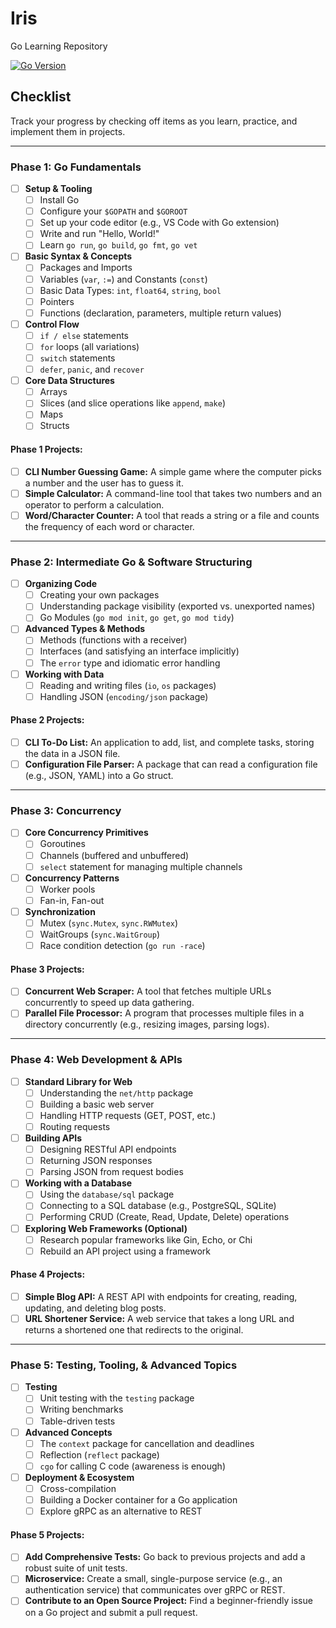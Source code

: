 # Iris
Go Learning Repository

[![Go Version](https://img.shields.io/badge/go-1.25%2B-blue.svg)](https://go.dev/doc/install/)

## Checklist
Track your progress by checking off items as you learn, practice, and implement them in projects.

---

### **Phase 1: Go Fundamentals**

*   [ ] **Setup & Tooling**
    *   [ ] Install Go
    *   [ ] Configure your `$GOPATH` and `$GOROOT`
    *   [ ] Set up your code editor (e.g., VS Code with Go extension)
    *   [ ] Write and run "Hello, World!"
    *   [ ] Learn `go run`, `go build`, `go fmt`, `go vet`
*   [ ] **Basic Syntax & Concepts**
    *   [ ] Packages and Imports
    *   [ ] Variables (`var`, `:=`) and Constants (`const`)
    *   [ ] Basic Data Types: `int`, `float64`, `string`, `bool`
    *   [ ] Pointers
    *   [ ] Functions (declaration, parameters, multiple return values)
*   [ ] **Control Flow**
    *   [ ] `if / else` statements
    *   [ ] `for` loops (all variations)
    *   [ ] `switch` statements
    *   [ ] `defer`, `panic`, and `recover`
*   [ ] **Core Data Structures**
    *   [ ] Arrays
    *   [ ] Slices (and slice operations like `append`, `make`)
    *   [ ] Maps
    *   [ ] Structs

#### **Phase 1 Projects:**
*   [ ] **CLI Number Guessing Game:** A simple game where the computer picks a number and the user has to guess it.
*   [ ] **Simple Calculator:** A command-line tool that takes two numbers and an operator to perform a calculation.
*   [ ] **Word/Character Counter:** A tool that reads a string or a file and counts the frequency of each word or character.

---

### **Phase 2: Intermediate Go & Software Structuring**

*   [ ] **Organizing Code**
    *   [ ] Creating your own packages
    *   [ ] Understanding package visibility (exported vs. unexported names)
    *   [ ] Go Modules (`go mod init`, `go get`, `go mod tidy`)
*   [ ] **Advanced Types & Methods**
    *   [ ] Methods (functions with a receiver)
    *   [ ] Interfaces (and satisfying an interface implicitly)
    *   [ ] The `error` type and idiomatic error handling
*   [ ] **Working with Data**
    *   [ ] Reading and writing files (`io`, `os` packages)
    *   [ ] Handling JSON (`encoding/json` package)

#### **Phase 2 Projects:**
*   [ ] **CLI To-Do List:** An application to add, list, and complete tasks, storing the data in a JSON file.
*   [ ] **Configuration File Parser:** A package that can read a configuration file (e.g., JSON, YAML) into a Go struct.

---

### **Phase 3: Concurrency**

*   [ ] **Core Concurrency Primitives**
    *   [ ] Goroutines
    *   [ ] Channels (buffered and unbuffered)
    *   [ ] `select` statement for managing multiple channels
*   [ ] **Concurrency Patterns**
    *   [ ] Worker pools
    *   [ ] Fan-in, Fan-out
*   [ ] **Synchronization**
    *   [ ] Mutex (`sync.Mutex`, `sync.RWMutex`)
    *   [ ] WaitGroups (`sync.WaitGroup`)
    *   [ ] Race condition detection (`go run -race`)

#### **Phase 3 Projects:**
*   [ ] **Concurrent Web Scraper:** A tool that fetches multiple URLs concurrently to speed up data gathering.
*   [ ] **Parallel File Processor:** A program that processes multiple files in a directory concurrently (e.g., resizing images, parsing logs).

---

### **Phase 4: Web Development & APIs**

*   [ ] **Standard Library for Web**
    *   [ ] Understanding the `net/http` package
    *   [ ] Building a basic web server
    *   [ ] Handling HTTP requests (GET, POST, etc.)
    *   [ ] Routing requests
*   [ ] **Building APIs**
    *   [ ] Designing RESTful API endpoints
    *   [ ] Returning JSON responses
    *   [ ] Parsing JSON from request bodies
*   [ ] **Working with a Database**
    *   [ ] Using the `database/sql` package
    *   [ ] Connecting to a SQL database (e.g., PostgreSQL, SQLite)
    *   [ ] Performing CRUD (Create, Read, Update, Delete) operations
*   [ ] **Exploring Web Frameworks (Optional)**
    *   [ ] Research popular frameworks like Gin, Echo, or Chi
    *   [ ] Rebuild an API project using a framework

#### **Phase 4 Projects:**
*   [ ] **Simple Blog API:** A REST API with endpoints for creating, reading, updating, and deleting blog posts.
*   [ ] **URL Shortener Service:** A web service that takes a long URL and returns a shortened one that redirects to the original.

---

### **Phase 5: Testing, Tooling, & Advanced Topics**

*   [ ] **Testing**
    *   [ ] Unit testing with the `testing` package
    *   [ ] Writing benchmarks
    *   [ ] Table-driven tests
*   [ ] **Advanced Concepts**
    *   [ ] The `context` package for cancellation and deadlines
    *   [ ] Reflection (`reflect` package)
    *   [ ] `cgo` for calling C code (awareness is enough)
*   [ ] **Deployment & Ecosystem**
    *   [ ] Cross-compilation
    *   [ ] Building a Docker container for a Go application
    *   [ ] Explore gRPC as an alternative to REST

#### **Phase 5 Projects:**
*   [ ] **Add Comprehensive Tests:** Go back to previous projects and add a robust suite of unit tests.
*   [ ] **Microservice:** Create a small, single-purpose service (e.g., an authentication service) that communicates over gRPC or REST.
*   [ ] **Contribute to an Open Source Project:** Find a beginner-friendly issue on a Go project and submit a pull request.
